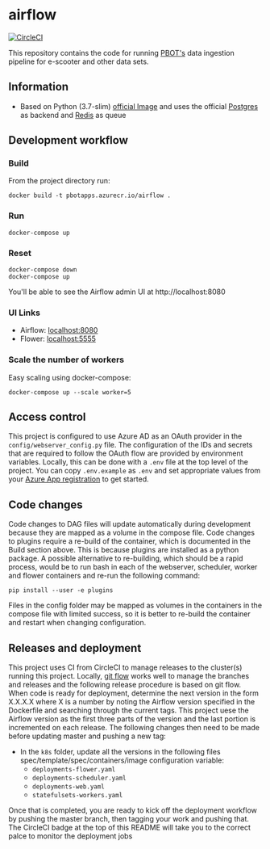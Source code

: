 # airflow
[![CircleCI](https://circleci.com/gh/mike-mcdonald/airflow/tree/master.svg?style=svg&circle-token=917f4ac9fbdc1406ed376aacd175600873520bc8)](https://circleci.com/gh/mike-mcdonald/airflow/tree/master)

This repository contains the code for running [PBOT's](https://portland.gov/transportation) data ingestion pipeline for e-scooter and other data sets.

## Information

* Based on Python (3.7-slim) [official Image](https://hub.docker.com/_/python/) and uses the official [Postgres](https://hub.docker.com/_/postgres/) as backend and [Redis](https://hub.docker.com/_/redis/) as queue

## Development workflow

### Build

From the project directory run:

    docker build -t pbotapps.azurecr.io/airflow .

### Run
    docker-compose up

### Reset
    docker-compose down
    docker-compose up

You'll be able to see the Airflow admin UI at http://localhost:8080

### UI Links

- Airflow: [localhost:8080](http://localhost:8080/)
- Flower: [localhost:5555](http://localhost:5555/)


### Scale the number of workers

Easy scaling using docker-compose:

    docker-compose up --scale worker=5

## Access control
This project is configured to use Azure AD as an OAuth provider in the `config/webserver_config.py` file.  The configuration of the IDs and secrets that are required to follow the OAuth flow are provided by environment variables.  Locally, this can be done with a `.env` file at the top level of the project.  You can copy `.env.example` as `.env` and set appropriate values from your [Azure App registration](https://docs.microsoft.com/en-us/azure/active-directory/develop/quickstart-register-app) to get started.

## Code changes
Code changes to DAG files will update automatically during development because they are mapped as a volume in the compose file.  Code changes to plugins require a re-build of the container, which is documented in the Build section above.  This is because plugins are installed as a python package.  A possible alternative to re-building, which should be a rapid process, would be to run bash in each of the webserver, scheduler, worker and flower containers and re-run the following command:

    pip install --user -e plugins

Files in the config folder may be mapped as volumes in the containers in the compose file with limited success, so it is better to re-build the container and restart when changing configuration.

## Releases and deployment
This project uses CI from CircleCI to manage releases to the cluster(s) running this project.  Locally, [git flow](https://www.atlassian.com/git/tutorials/comparing-workflows/gitflow-workflow) works well to manage the branches and releases and the following release procedure is based on git flow.  When code is ready for deployment, determine the next version in the form X.X.X.X where X is a number by noting the Airflow version specified in the Dockerfile and searching through the current tags.  This project uese the Airflow version as the first three parts of the version and the last portion is incremented on each release.  The following changes then need to be made before updating master and pushing a new tag:
* In the `k8s` folder, update all the versions in the following files spec/template/spec/containers/image configuration variable:
  * `deployments-flower.yaml`
  * `deployments-scheduler.yaml`
  * `deployments-web.yaml`
  * `statefulsets-workers.yaml`

Once that is completed, you are ready to kick off the deployment workflow by pushing the master branch, then tagging your work and pushing that.  The CircleCI badge at the top of this README will take you to the correct palce to monitor the deployment jobs

